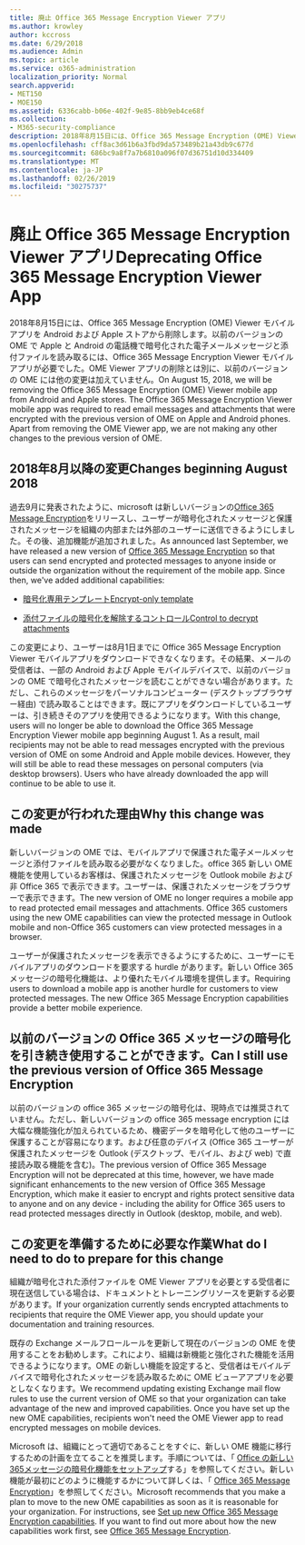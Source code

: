 ```yaml
---
title: 廃止 Office 365 Message Encryption Viewer アプリ
ms.author: krowley
author: kccross
ms.date: 6/29/2018
ms.audience: Admin
ms.topic: article
ms.service: o365-administration
localization_priority: Normal
search.appverid:
- MET150
- MOE150
ms.assetid: 6336cabb-b06e-402f-9e85-8bb9eb4ce68f
ms.collection:
- M365-security-compliance
description: 2018年8月15日には、Office 365 Message Encryption (OME) Viewer モバイルアプリを Android および Apple ストアから削除します。以前のバージョンの OME で Apple と Android の電話機で暗号化された電子メールメッセージと添付ファイルを読み取るには、Office 365 Message Encryption Viewer モバイルアプリが必要でした。OME Viewer アプリの削除とは別に、以前のバージョンの OME には他の変更は加えていません。
ms.openlocfilehash: cff8ac3d61b6a3fbd9da573489b21a43db9c677d
ms.sourcegitcommit: 686bc9a8f7a7b6810a096f07d36751d10d334409
ms.translationtype: MT
ms.contentlocale: ja-JP
ms.lasthandoff: 02/26/2019
ms.locfileid: "30275737"
---
```

# <a name="deprecating-office-365-message-encryption-viewer-app"></a><span data-ttu-id="80383-105">廃止 Office 365 Message Encryption Viewer アプリ</span><span class="sxs-lookup"><span data-stu-id="80383-105">Deprecating Office 365 Message Encryption Viewer App</span></span>

<span data-ttu-id="80383-p102">2018年8月15日には、Office 365 Message Encryption (OME) Viewer モバイルアプリを Android および Apple ストアから削除します。以前のバージョンの OME で Apple と Android の電話機で暗号化された電子メールメッセージと添付ファイルを読み取るには、Office 365 Message Encryption Viewer モバイルアプリが必要でした。OME Viewer アプリの削除とは別に、以前のバージョンの OME には他の変更は加えていません。</span><span class="sxs-lookup"><span data-stu-id="80383-p102">On August 15, 2018, we will be removing the Office 365 Message Encryption (OME) Viewer mobile app from Android and Apple stores. The Office 365 Message Encryption Viewer mobile app was required to read email messages and attachments that were encrypted with the previous version of OME on Apple and Android phones. Apart from removing the OME Viewer app, we are not making any other changes to the previous version of OME.</span></span>
  
## <a name="changes-beginning-august-2018"></a><span data-ttu-id="80383-109">2018年8月以降の変更</span><span class="sxs-lookup"><span data-stu-id="80383-109">Changes beginning August 2018</span></span>

<span data-ttu-id="80383-p103">過去9月に発表されたように、microsoft は新しいバージョンの[Office 365 Message Encryption](https://aka.ms/ome2017)をリリースし、ユーザーが暗号化されたメッセージと保護されたメッセージを組織の内部または外部のユーザーに送信できるようにしました。その後、追加機能が追加されました。</span><span class="sxs-lookup"><span data-stu-id="80383-p103">As announced last September, we have released a new version of [Office 365 Message Encryption](https://aka.ms/ome2017) so that users can send encrypted and protected messages to anyone inside or outside the organization without the requirement of the mobile app. Since then, we've added additional capabilities:</span></span> 
  
- [<span data-ttu-id="80383-112">暗号化専用テンプレート</span><span class="sxs-lookup"><span data-stu-id="80383-112">Encrypt-only template</span></span>](https://aka.ms/encryptonly)
    
- [<span data-ttu-id="80383-113">添付ファイルの暗号化を解除するコントロール</span><span class="sxs-lookup"><span data-stu-id="80383-113">Control to decrypt attachments</span></span>](https://techcommunity.microsoft.com/t5/Security-Privacy-and-Compliance/Admin-control-for-attachments-now-available-in-Office-365/ba-p/204007)
    
<span data-ttu-id="80383-p104">この変更により、ユーザーは8月1日までに Office 365 Message Encryption Viewer モバイルアプリをダウンロードできなくなります。その結果、メールの受信者は、一部の Android および Apple モバイルデバイスで、以前のバージョンの OME で暗号化されたメッセージを読むことができない場合があります。ただし、これらのメッセージをパーソナルコンピューター (デスクトップブラウザー経由) で読み取ることはできます。既にアプリをダウンロードしているユーザーは、引き続きそのアプリを使用できるようになります。</span><span class="sxs-lookup"><span data-stu-id="80383-p104">With this change, users will no longer be able to download the Office 365 Message Encryption Viewer mobile app beginning August 1. As a result, mail recipients may not be able to read messages encrypted with the previous version of OME on some Android and Apple mobile devices. However, they will still be able to read these messages on personal computers (via desktop browsers). Users who have already downloaded the app will continue to be able to use it.</span></span>
  
## <a name="why-this-change-was-made"></a><span data-ttu-id="80383-118">この変更が行われた理由</span><span class="sxs-lookup"><span data-stu-id="80383-118">Why this change was made</span></span>

<span data-ttu-id="80383-p105">新しいバージョンの OME では、モバイルアプリで保護された電子メールメッセージと添付ファイルを読み取る必要がなくなりました。office 365 新しい OME 機能を使用しているお客様は、保護されたメッセージを Outlook mobile および非 Office 365 で表示できます。ユーザーは、保護されたメッセージをブラウザーで表示できます。</span><span class="sxs-lookup"><span data-stu-id="80383-p105">The new version of OME no longer requires a mobile app to read protected email messages and attachments. Office 365 customers using the new OME capabilities can view the protected message in Outlook mobile and non-Office 365 customers can view protected messages in a browser.</span></span>
  
<span data-ttu-id="80383-p106">ユーザーが保護されたメッセージを表示できるようにするために、ユーザーにモバイルアプリのダウンロードを要求する hurdle があります。新しい Office 365 メッセージの暗号化機能は、より優れたモバイル環境を提供します。</span><span class="sxs-lookup"><span data-stu-id="80383-p106">Requiring users to download a mobile app is another hurdle for customers to view protected messages. The new Office 365 Message Encryption capabilities provide a better mobile experience.</span></span>
  
## <a name="can-i-still-use-the-previous-version-of-office-365-message-encryption"></a><span data-ttu-id="80383-123">以前のバージョンの Office 365 メッセージの暗号化を引き続き使用することができます。</span><span class="sxs-lookup"><span data-stu-id="80383-123">Can I still use the previous version of Office 365 Message Encryption</span></span>

<span data-ttu-id="80383-124">以前のバージョンの office 365 メッセージの暗号化は、現時点では推奨されていません。ただし、新しいバージョンの office 365 message encryption には大幅な機能強化が加えられているため、機密データを暗号化して他のユーザーに保護することが容易になります。および任意のデバイス (Office 365 ユーザーが保護されたメッセージを Outlook (デスクトップ、モバイル、および web) で直接読み取る機能を含む)。</span><span class="sxs-lookup"><span data-stu-id="80383-124">The previous version of Office 365 Message Encryption will not be deprecated at this time, however, we have made significant enhancements to the new version of Office 365 Message Encryption, which make it easier to encrypt and rights protect sensitive data to anyone and on any device - including the ability for Office 365 users to read protected messages directly in Outlook (desktop, mobile, and web).</span></span> 
  
## <a name="what-do-i-need-to-do-to-prepare-for-this-change"></a><span data-ttu-id="80383-125">この変更を準備するために必要な作業</span><span class="sxs-lookup"><span data-stu-id="80383-125">What do I need to do to prepare for this change</span></span>

<span data-ttu-id="80383-126">組織が暗号化された添付ファイルを OME Viewer アプリを必要とする受信者に現在送信している場合は、ドキュメントとトレーニングリソースを更新する必要があります。</span><span class="sxs-lookup"><span data-stu-id="80383-126">If your organization currently sends encrypted attachments to recipients that require the OME Viewer app, you should update your documentation and training resources.</span></span>
  
<span data-ttu-id="80383-p107">既存の Exchange メールフロールールを更新して現在のバージョンの OME を使用することをお勧めします。これにより、組織は新機能と強化された機能を活用できるようになります。OME の新しい機能を設定すると、受信者はモバイルデバイスで暗号化されたメッセージを読み取るために OME ビューアアプリを必要としなくなります。</span><span class="sxs-lookup"><span data-stu-id="80383-p107">We recommend updating existing Exchange mail flow rules to use the current version of OME so that your organization can take advantage of the new and improved capabilities. Once you have set up the new OME capabilities, recipients won't need the OME Viewer app to read encrypted messages on mobile devices.</span></span>
  
<span data-ttu-id="80383-p108">Microsoft は、組織にとって適切であることをすぐに、新しい OME 機能に移行するための計画を立てることを推奨します。手順については、「 [Office の新しい365メッセージの暗号化機能をセットアップ](set-up-new-message-encryption-capabilities.md)する」を参照してください。新しい機能が最初にどのように機能するかについて詳しくは、「 [Office 365 Message Encryption](ome.md)」を参照してください。</span><span class="sxs-lookup"><span data-stu-id="80383-p108">Microsoft recommends that you make a plan to move to the new OME capabilities as soon as it is reasonable for your organization. For instructions, see [Set up new Office 365 Message Encryption capabilities](set-up-new-message-encryption-capabilities.md). If you want to find out more about how the new capabilities work first, see [Office 365 Message Encryption](ome.md).</span></span>
  

